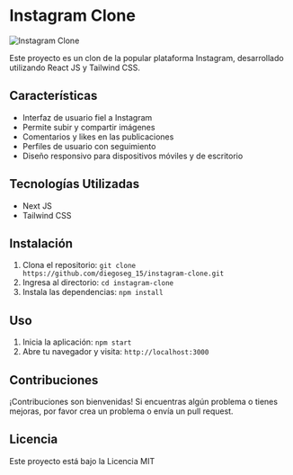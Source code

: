 # Instagram Clone

![Instagram Clone](screenshot.png)

Este proyecto es un clon de la popular plataforma Instagram, desarrollado utilizando React JS y Tailwind CSS.

## Características

- Interfaz de usuario fiel a Instagram
- Permite subir y compartir imágenes
- Comentarios y likes en las publicaciones
- Perfiles de usuario con seguimiento
- Diseño responsivo para dispositivos móviles y de escritorio

## Tecnologías Utilizadas

- Next JS
- Tailwind CSS
<!-- - Firebase (introducir detalles sobre la configuración de Firebase) -->

## Instalación

1. Clona el repositorio: `git clone https://github.com/diegoseg_15/instagram-clone.git`
2. Ingresa al directorio: `cd instagram-clone`
3. Instala las dependencias: `npm install`

## Uso

1. Inicia la aplicación: `npm start`
2. Abre tu navegador y visita: `http://localhost:3000`

## Contribuciones

¡Contribuciones son bienvenidas! Si encuentras algún problema o tienes mejoras, por favor crea un problema o envía un pull request.

## Licencia

Este proyecto está bajo la Licencia MIT
